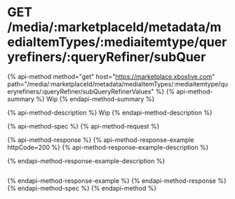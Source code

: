 # GET /media/:marketplaceId/metadata/mediaItemTypes/:mediaitemtype/queryrefiners/:queryRefiner/subQuer

{% api-method method="get" host="https://marketplace.xboxlive.com" path="/media/:marketplaceId/metadata/mediaItemTypes/:mediaitemtype/queryrefiners/:queryRefiner/subQueryRefinerValues" %}
{% api-method-summary %}
Wip
{% endapi-method-summary %}

{% api-method-description %}
Wip
{% endapi-method-description %}

{% api-method-spec %}
{% api-method-request %}

{% api-method-response %}
{% api-method-response-example httpCode=200 %}
{% api-method-response-example-description %}

{% endapi-method-response-example-description %}

```text

```
{% endapi-method-response-example %}
{% endapi-method-response %}
{% endapi-method-spec %}
{% endapi-method %}

